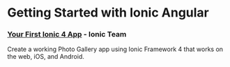 # Getting Started with Ionic Angular

### [Your First Ionic 4 App](/docs/guides/angular/getting-started/first-app-v4/intro) - Ionic Team
Create a working Photo Gallery app using Ionic Framework 4 that works on the web, iOS, and Android.